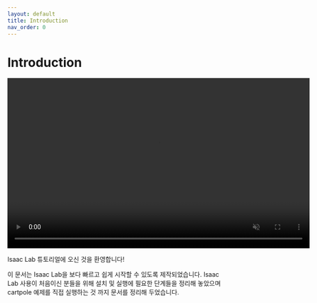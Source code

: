```yaml
---
layout: default
title: Introduction
nav_order: 0
---
```


# Introduction

<video width="680" height="382.5" controls autoplay muted>
  <source src="assets/video/스크린캐스트 05-02-2025 04:57:48 PM.webm" type="video/webm">
  Your browser does not support the video tag.
</video>


Isaac Lab 튜토리얼에 오신 것을 환영합니다!

이 문서는 Isaac Lab을 보다 빠르고 쉽게 시작할 수 있도록 제작되었습니다. Isaac Lab 사용이 처음이신 분들을 위해 설치 및 실행에 필요한 단계들을 정리해 놓았으며 cartpole 예제를 직접 실행하는 것 까지 문서를 정리해 두었습니다.

